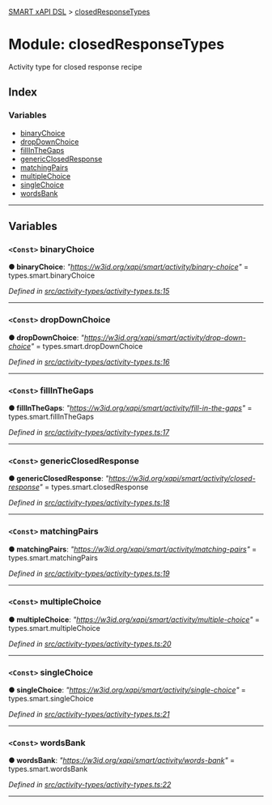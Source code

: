 [SMART xAPI DSL](../README.md) > [closedResponseTypes](../modules/closedresponsetypes.md)

# Module: closedResponseTypes

Activity type for closed response recipe

## Index

### Variables

* [binaryChoice](closedresponsetypes.md#binarychoice)
* [dropDownChoice](closedresponsetypes.md#dropdownchoice)
* [fillInTheGaps](closedresponsetypes.md#fillinthegaps)
* [genericClosedResponse](closedresponsetypes.md#genericclosedresponse)
* [matchingPairs](closedresponsetypes.md#matchingpairs)
* [multipleChoice](closedresponsetypes.md#multiplechoice)
* [singleChoice](closedresponsetypes.md#singlechoice)
* [wordsBank](closedresponsetypes.md#wordsbank)

---

## Variables

<a id="binarychoice"></a>

### `<Const>` binaryChoice

**● binaryChoice**: *"https://w3id.org/xapi/smart/activity/binary-choice"* =  types.smart.binaryChoice

*Defined in [src/activity-types/activity-types.ts:15](https://github.com/Gradiant/smart-xapi-dsl/blob/53fbdb9/src/activity-types/activity-types.ts#L15)*

___
<a id="dropdownchoice"></a>

### `<Const>` dropDownChoice

**● dropDownChoice**: *"https://w3id.org/xapi/smart/activity/drop-down-choice"* =  types.smart.dropDownChoice

*Defined in [src/activity-types/activity-types.ts:16](https://github.com/Gradiant/smart-xapi-dsl/blob/53fbdb9/src/activity-types/activity-types.ts#L16)*

___
<a id="fillinthegaps"></a>

### `<Const>` fillInTheGaps

**● fillInTheGaps**: *"https://w3id.org/xapi/smart/activity/fill-in-the-gaps"* =  types.smart.fillInTheGaps

*Defined in [src/activity-types/activity-types.ts:17](https://github.com/Gradiant/smart-xapi-dsl/blob/53fbdb9/src/activity-types/activity-types.ts#L17)*

___
<a id="genericclosedresponse"></a>

### `<Const>` genericClosedResponse

**● genericClosedResponse**: *"https://w3id.org/xapi/smart/activity/closed-response"* =  types.smart.closedResponse

*Defined in [src/activity-types/activity-types.ts:18](https://github.com/Gradiant/smart-xapi-dsl/blob/53fbdb9/src/activity-types/activity-types.ts#L18)*

___
<a id="matchingpairs"></a>

### `<Const>` matchingPairs

**● matchingPairs**: *"https://w3id.org/xapi/smart/activity/matching-pairs"* =  types.smart.matchingPairs

*Defined in [src/activity-types/activity-types.ts:19](https://github.com/Gradiant/smart-xapi-dsl/blob/53fbdb9/src/activity-types/activity-types.ts#L19)*

___
<a id="multiplechoice"></a>

### `<Const>` multipleChoice

**● multipleChoice**: *"https://w3id.org/xapi/smart/activity/multiple-choice"* =  types.smart.multipleChoice

*Defined in [src/activity-types/activity-types.ts:20](https://github.com/Gradiant/smart-xapi-dsl/blob/53fbdb9/src/activity-types/activity-types.ts#L20)*

___
<a id="singlechoice"></a>

### `<Const>` singleChoice

**● singleChoice**: *"https://w3id.org/xapi/smart/activity/single-choice"* =  types.smart.singleChoice

*Defined in [src/activity-types/activity-types.ts:21](https://github.com/Gradiant/smart-xapi-dsl/blob/53fbdb9/src/activity-types/activity-types.ts#L21)*

___
<a id="wordsbank"></a>

### `<Const>` wordsBank

**● wordsBank**: *"https://w3id.org/xapi/smart/activity/words-bank"* =  types.smart.wordsBank

*Defined in [src/activity-types/activity-types.ts:22](https://github.com/Gradiant/smart-xapi-dsl/blob/53fbdb9/src/activity-types/activity-types.ts#L22)*

___

